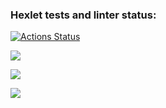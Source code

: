 ### Hexlet tests and linter status:
[![Actions Status](https://github.com/AlexeyChi/frontend-project-44/workflows/hexlet-check/badge.svg)](https://github.com/AlexeyChi/frontend-project-44/actions)

<a 
href="https://codeclimate.com/github/AlexeyChi/frontend-project-44/maintainability"><img 
src="https://api.codeclimate.com/v1/badges/150b7537e0583a407ec7/maintainability" 
/></a>

<a href="https://asciinema.org/a/dYDEji2YbjFPJsNfW8JACGPAF" 
target="_blank"><img 
src="https://asciinema.org/a/dYDEji2YbjFPJsNfW8JACGPAF.svg" /></a>


<a href="https://asciinema.org/a/kEKbFut7UpdfTmvHL2ZKctaRJ" target="_blank"><img 
src="https://asciinema.org/a/kEKbFut7UpdfTmvHL2ZKctaRJ.svg" /></a>
